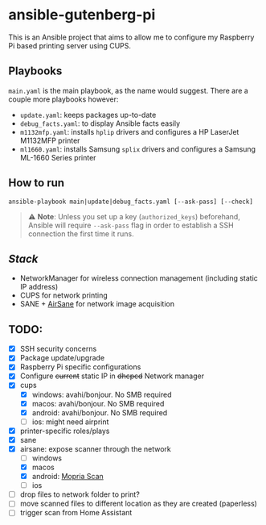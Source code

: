 # ansible-gutenberg-pi

This is an Ansible project that aims to allow me to configure my Raspberry Pi based printing server using CUPS.

## Playbooks

`main.yaml` is the main playbook, as the name would suggest. There are a couple more playbooks however:

- `update.yaml`: keeps packages up-to-date
- `debug_facts.yaml`: to display Ansible facts easily
- `m1132mfp.yaml`: installs `hplip` drivers and configures a HP LaserJet M1132MFP printer
- `ml1660.yaml`: installs Samsung `splix` drivers and configures a Samsung ML-1660 Series printer

## How to run

```
ansible-playbook main|update|debug_facts.yaml [--ask-pass] [--check]
```

> :warning: **Note**: Unless you set up a key (`authorized_keys`) beforehand, Ansible will require `--ask-pass` flag in order to establish a SSH connection the first time it runs.

## _Stack_

- NetworkManager for wireless connection management (including static IP address)
- CUPS for network printing
- SANE + [AirSane](https://github.com/SimulPiscator/AirSane/issues) for network image acquisition

## TODO:

- [x] SSH security concerns
- [x] Package update/upgrade
- [x] Raspberry Pi specific configurations
- [x] Configure ~~current~~ static IP in ~~dhcpcd~~ Network manager
- [x] cups
  - [x] windows: avahi/bonjour. No SMB required
  - [x] macos: avahi/bonjour. No SMB required
  - [x] android: avahi/bonjour. No SMB required
  - [ ] ios: might need airprint
- [x] printer-specific roles/plays
- [x] sane
- [x] airsane: expose scanner through the network
  - [ ] windows
  - [x] macos
  - [x] android: [Mopria Scan](https://play.google.com/store/apps/details?id=org.mopria.scan.application)
  - [ ] ios
- [ ] drop files to network folder to print?
- [ ] move scanned files to different location as they are created (paperless)
- [ ] trigger scan from Home Assistant
